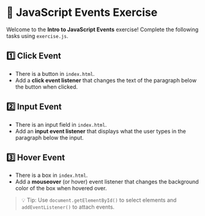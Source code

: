 # 📝 JavaScript Events Exercise

Welcome to the **Intro to JavaScript Events** exercise! Complete the following tasks using `exercise.js`.

## 1️⃣ Click Event
- There is a button in `index.html`.
- Add a **click event listener** that changes the text of the paragraph below the button when clicked.

## 2️⃣ Input Event
- There is an input field in `index.html`.
- Add an **input event listener** that displays what the user types in the paragraph below the input.

## 3️⃣ Hover Event
- There is a box in `index.html`.
- Add a **mouseover** (or hover) event listener that changes the background color of the box when hovered over.

> 💡 Tip: Use `document.getElementById()` to select elements and `addEventListener()` to attach events.